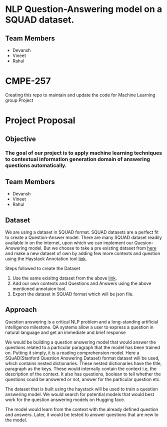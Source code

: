 # NLP Question-Answering model on a SQUAD dataset.
## Team Members
- Devansh
- Vineet
- Rahul

# CMPE-257
Creating this repo to maintain and update the code for Machine Learning group Project

# Project Proposal

## Objective
### The goal of our project is to apply machine learning techniques to contextual information generation domain of answering questions automatically.

## Team Members
- Devansh
- Vineet
- Rahul

## Dataset
We are using a dataset in SQUAD format. SQUAD datasets are a perfect fit to create a Question-Answer model. There are many SQUAD dataset readily available in on the internet, upon which we can implement our Quesion-Answering model. But we choose to take a pre existing dataset from [here](https://github.com/rajpurkar/SQuAD-explorer/tree/master/dataset) and make a new dataset of own by adding few more contexts and question using the Haystack Annotation tool [link](https://www.deepset.ai/annotation-tool-for-labeling-datasets).

Steps followed to create the Dataset

1. Use the same exisitng dataset from the above [link](https://github.com/rajpurkar/SQuAD-explorer/tree/master/dataset).
2. Add our own contexts and Questions and Answers using the above mentioned annotaion tool.
3. Export the dataset in SQUAD format which will be json file.
## Approach
Question answering is a critical NLP problem and a long-standing artificial intelligence milestone. QA systems allow a user to express a question in natural language and get an immediate and brief response

We would be building a question answering model that would answer the questions related to a particular paragraph that the model has been trained on. Putting it simply, it is a reading comprehension model. Here a SQuAD(Stanford Question Answering Dataset) format dataset will be used, which contains nested dictionaries. These nested dictionaries have the title, paragraph as the keys. These would internally contain the context i.e, the description of the context. It also has questions, boolean to tell whether the questions could be answered or not, answer for the particular question etc. 

The dataset that is built using the haystack will be used to train a question answering model. We would search for potential models that would best work for the question answering models on Hugging face. 

The model would learn from the context with the already defined question and answers. Later, it would be tested to answer questions that are new to the model. 

